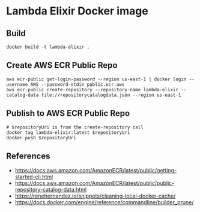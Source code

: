 # Lambda Elixir Docker image

## Build
```
docker build -t lambda-elixir .
```

## Create AWS ECR Public Repo
```
aws ecr-public get-login-password --region us-east-1 | docker login --username AWS --password-stdin public.ecr.aws
aws ecr-public create-repository --repository-name lambda-elixir --catalog-data file://repositorycatalogdata.json --region us-east-1
```

## Publish to AWS ECR Public Repo
```
# $repositoryUri is from the create-repository call 
docker tag lambda-elixir:latest $repositoryUri
docker push $repositoryUri
```

## References

* https://docs.aws.amazon.com/AmazonECR/latest/public/getting-started-cli.html
* https://docs.aws.amazon.com/AmazonECR/latest/public/public-repository-catalog-data.html
* https://renehernandez.io/snippets/cleaning-local-docker-cache/
* https://docs.docker.com/engine/reference/commandline/builder_prune/